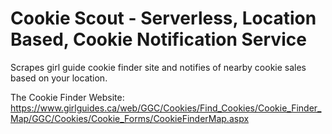 # Cookie Scout - Serverless, Location Based, Cookie Notification Service

Scrapes girl guide cookie finder site and notifies of nearby cookie sales based on your location.

The Cookie Finder Website:
https://www.girlguides.ca/web/GGC/Cookies/Find_Cookies/Cookie_Finder_Map/GGC/Cookies/Cookie_Forms/CookieFinderMap.aspx
